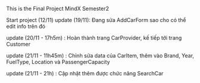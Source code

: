 This is the Final Project MindX Semester2

Start project (12/11)
update (19/11): Đang sửa AddCarForm sao cho có thể edit info trên đó

update (20/11 - 17h5m) : Hoàn thành trang CarProvider, kế tiếp tới trang Customer

update (21/11 - 11h45m) : Chỉnh sửa data của CarItem, thêm vào Brand, Year, FuelType, Location và PassengerCapacity

update (21/11 - 21h) : Cập nhật thêm được chức năng SearchCar